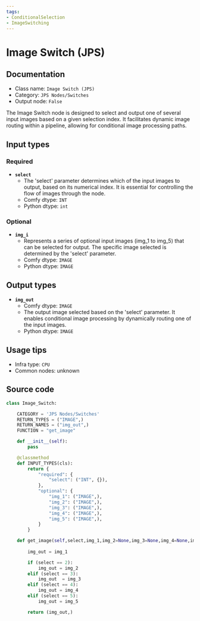 ```yaml
---
tags:
- ConditionalSelection
- ImageSwitching
---
```


# Image Switch (JPS)
## Documentation
- Class name: `Image Switch (JPS)`
- Category: `JPS Nodes/Switches`
- Output node: `False`

The Image Switch node is designed to select and output one of several input images based on a given selection index. It facilitates dynamic image routing within a pipeline, allowing for conditional image processing paths.
## Input types
### Required
- **`select`**
    - The 'select' parameter determines which of the input images to output, based on its numerical index. It is essential for controlling the flow of images through the node.
    - Comfy dtype: `INT`
    - Python dtype: `int`
### Optional
- **`img_i`**
    - Represents a series of optional input images (img_1 to img_5) that can be selected for output. The specific image selected is determined by the 'select' parameter.
    - Comfy dtype: `IMAGE`
    - Python dtype: `IMAGE`
## Output types
- **`img_out`**
    - Comfy dtype: `IMAGE`
    - The output image selected based on the 'select' parameter. It enables conditional image processing by dynamically routing one of the input images.
    - Python dtype: `IMAGE`
## Usage tips
- Infra type: `CPU`
- Common nodes: unknown


## Source code
```python
class Image_Switch:

    CATEGORY = 'JPS Nodes/Switches'
    RETURN_TYPES = ("IMAGE",)
    RETURN_NAMES = ("img_out",)
    FUNCTION = "get_image"

    def __init__(self):
        pass

    @classmethod
    def INPUT_TYPES(cls):
        return {
            "required": {
                "select": ("INT", {}),
            },
            "optional": {
                "img_1": ("IMAGE",),
                "img_2": ("IMAGE",),
                "img_3": ("IMAGE",),
                "img_4": ("IMAGE",),
                "img_5": ("IMAGE",),
            }
        }

    def get_image(self,select,img_1,img_2=None,img_3=None,img_4=None,img_5=None,):
        
        img_out = img_1

        if (select == 2):
            img_out = img_2
        elif (select == 3):
            img_out  = img_3
        elif (select == 4):
            img_out = img_4
        elif (select == 5):
            img_out = img_5

        return (img_out,)

```
